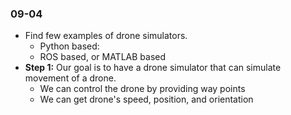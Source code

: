 ### 09-04
* Find few examples of drone simulators. 
  * Python based: 
  * ROS based, or MATLAB based
* **Step 1:** Our goal is to have a drone simulator that can simulate movement of a drone. 
  * We can control the drone by providing way points
  * We can get drone's speed, position, and orientation
